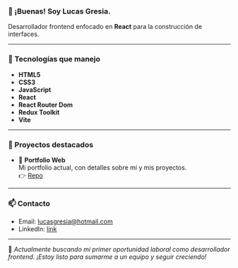 ### 👋 ¡Buenas! Soy Lucas Gresia.

Desarrollador frontend enfocado en **React** para la construcción de interfaces.

---

### 🧠 Tecnologías que manejo
- **HTML5**
- **CSS3**
- **JavaScript**
- **React**
- **React Router Dom**
- **Redux Toolkit**
- **Vite**

---

### 🧩 Proyectos destacados

- 📂 **Portfolio Web**  
  Mi portfolio actual, con detalles sobre mí y mis proyectos.  
  👉 [Repo](https://github.com/gresiadev/Portfolio) 
  
---

### 📫 Contacto
- Email: lucasgresia@hotmail.com
- LinkedIn: [link](https://www.linkedin.com/in/lucas-gresia-972337183/)

---

💬 *Actualmente buscando mi primer oportunidad laboral como desarrollador frontend. ¡Estoy listo para sumarme a un equipo y seguir creciendo!*

